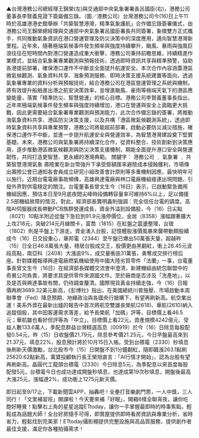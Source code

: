 ▲台灣港務公司總經理王錦榮(左)與交通部中央氣象署署長呂國臣(右)，港務公司董事長李賢義見證下簽屬備忘錄。（圖／港務公司）台灣港務公司今(16)日上午11時於高雄港港史館舉辦「共築智慧港灣，精準氣象護航」合作備忘錄簽署儀式，由港務公司王錦榮總經理與交通部中央氣象署呂國臣署長共同簽署，象徵雙方正式攜手，共同推動氣象資訊在港口營運管理及防災決策中的深度應用，邁向智慧港灣新里程。近年來，隨著極端氣候事件發生頻率與強度持續攀升，颱風、暴雨與強風巨浪往往在短時間內對港口營運造成重大衝擊，港務公司秉持前瞻思維，持續精進作業模式，並結合氣象署專業觀測與預報技術，透過即時資訊共享與精準預警，協助各港提前部署，確保港口運作不中斷並全面提升航運安全。本次合作內容涵蓋港區微氣候觀測、氣象資料共享、海象預測服務、即時決策支援系統建置等面向，透過氣象署專業的資料分析與預報技術，結合港務公司在港區營運管理之系統與機制，將有效提升船舶進出港之航安決策效率，並增進颱風、豪雨等極端天氣下的港區應變能量，落實「精準防災、智慧營運」的核心目標。港務公司李賢義董事長指出，近年來極端氣候事件發生頻率與強度持續增加，港口在營運與安全上面臨更大挑戰，因此更需要結合氣象署專業觀測與預測能力，此次合作備忘錄的簽署，將推動海氣象資料共享、港區防災決策支援，以及共構「港區微氣候觀測系統」，透過即時氣象資料共享與專業預警，港務公司將能超前部署，啟動必要防災減災措施，確保港口運作不中斷，並進一步提升航運安全與營運效率，為智慧港灣建設奠下堅實基礎。未來，港務公司與氣象署將持續深化合作，從資料整合、技術創新到決策應用，逐步推動港區微氣候觀測與防災決策支援機制，期能全面提升港口安全與營運韌性，共同打造更智慧、更永續的港灣典範。
關鍵字：
港務公司
                                        ﹑                                                                            氣象署
                                        ﹑                                                                            共築智慧港灣氣象
壽險業在新台幣強升下承受鉅額匯率避險成本侵蝕獲利，市場傳出壽險公會已通知各會員成立研究小組改善會計原則等多重機制因應，最快明年可以施行。近期台電電廠事故頻傳，高雄興達電廠與林口電廠機組接連出現問題，引發外界對供電穩定的關注。台電董事長曾文生今（16日）表示，已啟動緊急備用機組因應，預估本日至9月底夜間尖峰時段備轉容量率可維持6%以上，足以備援2.5部機組故障的情況，對此，經濟部長龔明鑫則強調：完全信任台電的調度。高階AI伺服器成長帶動PCB族群營運成長，資金外溢到設備股，今（16）日尖點（8021）10點半附近從盤下急拉到91.9元漲停價位，金居（8358）漲幅跟著擴大上攻218元，突破214元月線關卡，富喬（1815）在紅盤之震盪整理，台玻（1802）則是平盤上下游走。資金湧入台股，記憶體股漲價風暴來襲帶動類股續成今（16）日交投重心，華邦電（2344）至午盤已爆出50萬張天量，超越昨（15）日全日46.8萬張大量，穩居台股成交王，股價更由黑翻紅，衝上28.45元波段高點，南亞科（2408）大漲逾9%，成交量衝逾31萬張，勇奪成交排行榜后座。針對媒體報導興達電廠燃氣機組使用中國大陸劣質零件「法蘭」一事，台電董事長曾文生今（16日）在經濟部長媒體交流會中澄清，新建機組由統包聯盟中的奇異公司負責，將要求其提供零件來源國文件。至於廠商是否涉及「洗產地」，以及是否與興達事故有關，仍待調查釐清。國際現貨黃金持續走強，今（16）日報價再刷3689.32美元新高，《彭博社》指出，在美國總統川普施壓、市場啟動本周聯準會（Fed）降息預期、地緣政治與各國央行搶購下，有望再刷新高。航空業出運！美系外資在最新出爐的報告中首次將航空雙雄長榮航(2618)、華航(2610)納入追蹤個股，其中因客運需求落差，給予長榮航「加碼」評等，目標價上看46.5元；華航雖也看好但評等為「中立」，目標價上看22元。資產規模4242億元、受益人數133.6萬人，季配息群益台灣精選高息（00919）於今（16）日除息每股配發0.54元，昨（15）日收盤價21.79元，除息參考價21.25元，今日早盤最高來到21.37元，填息22%，股息預計將於10月15日入帳。受到台積電（2330）秒填息後刷新天價激勵，台北股市今（15）日開盤不到1分鐘翻紅，隨即飆漲263.1點刷25620.62點新高，萬寶投顧執行長王榮旭直言：「AI行情才開始」，認為台股有望再刷新高。晶圓代工龍頭台積電（2330）今日除息5元，為季配息以來首度每股配發5元，台積電今日也成功達成開盤秒填息，也達成第19次秒填息，開盤後最高大漲25元，漲幅達2%，成功衝上1275元新天價。

即日起至9/17止，下載新聞雲APP，抽轟吧！全壘打音樂劇門票，一人中獎，三人同行！「文里補習班」開課啦！今天要來補「好眠」，開箱6樣全聯宵夜，讓你吃飽好睡覺！點擊右上角的星星追蹤ETtoday，讓你一手掌握最即時的時事焦點，輕鬆成為話題大師！全台好房隨手可得，即賞屋提供即時看房資訊與專業分析，省時省力，輕鬆找到完美家！ETtoday攝影棚提供完整設施與高品質服務，提供創作者最佳支援，滿足你各種拍攝需求！